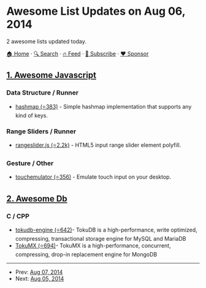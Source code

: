 # Awesome List Updates on Aug 06, 2014

2 awesome lists updated today.

[🏠 Home](/README.md) · [🔍 Search](https://www.trackawesomelist.com/search/) · [🔥 Feed](https://www.trackawesomelist.com/rss.xml) · [📮 Subscribe](https://trackawesomelist.us17.list-manage.com/subscribe?u=d2f0117aa829c83a63ec63c2f&id=36a103854c) · [❤️  Sponsor](https://github.com/sponsors/theowenyoung)



## [1. Awesome Javascript](/content/sorrycc/awesome-javascript/README.md)

### Data Structure / Runner

*   [hashmap (⭐383)](https://github.com/flesler/hashmap) - Simple hashmap implementation that supports any kind of keys.

### Range Sliders / Runner

*   [rangeslider.js (⭐2.2k)](https://github.com/andreruffert/rangeslider.js) - HTML5 input range slider element polyfill.

### Gesture / Other

*   [touchemulator (⭐356)](https://github.com/hammerjs/touchemulator) - Emulate touch input on your desktop.

## [2. Awesome Db](/content/numetriclabz/awesome-db/README.md)

### C / CPP

*   [tokudb-engine (⭐642)](https://github.com/Tokutek/tokudb-engine)- TokuDB is a high-performance, write optimized, compressing, transactional storage engine for MySQL and MariaDB
*   [TokuMX (⭐694)](https://github.com/Tokutek/mongo)- TokuMX is a high-performance, concurrent, compressing, drop-in replacement engine for MongoDB

---

- Prev: [Aug 07, 2014](/content/2014/08/07/README.md)
- Next: [Aug 05, 2014](/content/2014/08/05/README.md)